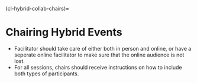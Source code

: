 (cl-hybrid-collab-chairs)=
# Chairing Hybrid Events

- Facilitator should take care of either both in person and online, or have a seperate online facilitator to make sure that the online audience is not lost.
- For all sessions, chairs should receive instructions on how to include both types of participants.
